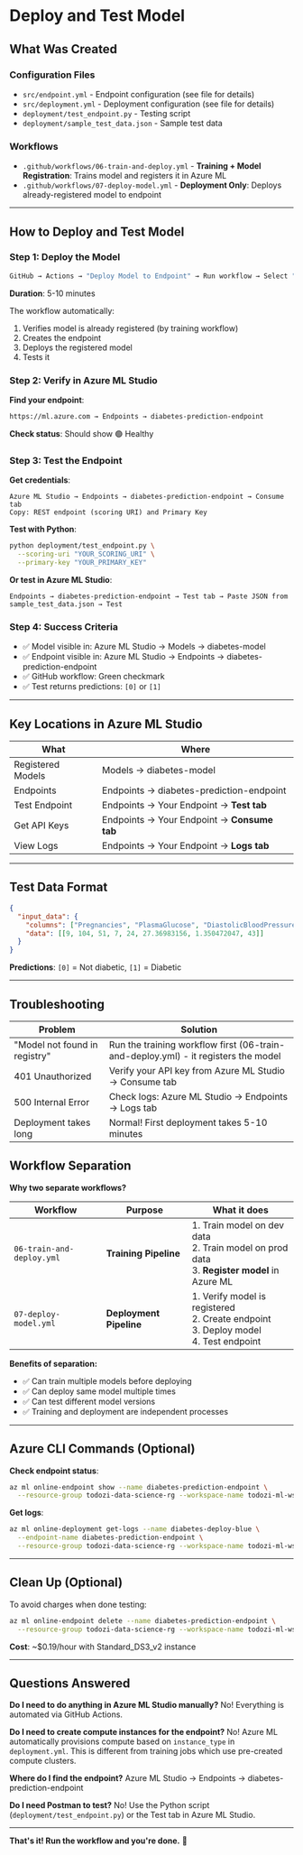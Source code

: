 # Deploy and Test Model

## What Was Created

### Configuration Files
- `src/endpoint.yml` - Endpoint configuration (see file for details)
- `src/deployment.yml` - Deployment configuration (see file for details)
- `deployment/test_endpoint.py` - Testing script
- `deployment/sample_test_data.json` - Sample test data

### Workflows
- `.github/workflows/06-train-and-deploy.yml` - **Training + Model Registration**: Trains model and registers it in Azure ML
- `.github/workflows/07-deploy-model.yml` - **Deployment Only**: Deploys already-registered model to endpoint

---

## How to Deploy and Test Model

### Step 1: Deploy the Model

```bash
GitHub → Actions → "Deploy Model to Endpoint" → Run workflow → Select "production" → Run
```

**Duration**: 5-10 minutes

The workflow automatically:
1. Verifies model is already registered (by training workflow)
2. Creates the endpoint
3. Deploys the registered model
4. Tests it

### Step 2: Verify in Azure ML Studio

**Find your endpoint**:
```
https://ml.azure.com → Endpoints → diabetes-prediction-endpoint
```

**Check status**: Should show 🟢 Healthy

### Step 3: Test the Endpoint

**Get credentials**:
```
Azure ML Studio → Endpoints → diabetes-prediction-endpoint → Consume tab
Copy: REST endpoint (scoring URI) and Primary Key
```

**Test with Python**:
```bash
python deployment/test_endpoint.py \
  --scoring-uri "YOUR_SCORING_URI" \
  --primary-key "YOUR_PRIMARY_KEY"
```

**Or test in Azure ML Studio**:
```
Endpoints → diabetes-prediction-endpoint → Test tab → Paste JSON from sample_test_data.json → Test
```

### Step 4: Success Criteria

- ✅ Model visible in: Azure ML Studio → Models → diabetes-model
- ✅ Endpoint visible in: Azure ML Studio → Endpoints → diabetes-prediction-endpoint
- ✅ GitHub workflow: Green checkmark
- ✅ Test returns predictions: `[0]` or `[1]`

---

## Key Locations in Azure ML Studio

| What | Where |
|------|-------|
| Registered Models | Models → diabetes-model |
| Endpoints | Endpoints → diabetes-prediction-endpoint |
| Test Endpoint | Endpoints → Your Endpoint → **Test tab** |
| Get API Keys | Endpoints → Your Endpoint → **Consume tab** |
| View Logs | Endpoints → Your Endpoint → **Logs tab** |

---

## Test Data Format

```json
{
  "input_data": {
    "columns": ["Pregnancies", "PlasmaGlucose", "DiastolicBloodPressure", "TricepsThickness", "SerumInsulin", "BMI", "DiabetesPedigree", "Age"],
    "data": [[9, 104, 51, 7, 24, 27.36983156, 1.350472047, 43]]
  }
}
```

**Predictions**: `[0]` = Not diabetic, `[1]` = Diabetic

---

## Troubleshooting

| Problem | Solution |
|---------|----------|
| "Model not found in registry" | Run the training workflow first (06-train-and-deploy.yml) - it registers the model |
| 401 Unauthorized | Verify your API key from Azure ML Studio → Consume tab |
| 500 Internal Error | Check logs: Azure ML Studio → Endpoints → Logs tab |
| Deployment takes long | Normal! First deployment takes 5-10 minutes |

## Workflow Separation

**Why two separate workflows?**

| Workflow | Purpose | What it does |
|----------|---------|--------------|
| `06-train-and-deploy.yml` | **Training Pipeline** | 1. Train model on dev data<br/>2. Train model on prod data<br/>3. **Register model** in Azure ML |
| `07-deploy-model.yml` | **Deployment Pipeline** | 1. Verify model is registered<br/>2. Create endpoint<br/>3. Deploy model<br/>4. Test endpoint |

**Benefits of separation:**
- ✅ Can train multiple models before deploying
- ✅ Can deploy same model multiple times
- ✅ Can test different model versions
- ✅ Training and deployment are independent processes

---

## Azure CLI Commands (Optional)

**Check endpoint status**:
```bash
az ml online-endpoint show --name diabetes-prediction-endpoint \
  --resource-group todozi-data-science-rg --workspace-name todozi-ml-ws
```

**Get logs**:
```bash
az ml online-deployment get-logs --name diabetes-deploy-blue \
  --endpoint-name diabetes-prediction-endpoint \
  --resource-group todozi-data-science-rg --workspace-name todozi-ml-ws
```

---

## Clean Up (Optional)

To avoid charges when done testing:
```bash
az ml online-endpoint delete --name diabetes-prediction-endpoint \
  --resource-group todozi-data-science-rg --workspace-name todozi-ml-ws --yes
```

**Cost**: ~$0.19/hour with Standard_DS3_v2 instance

---

## Questions Answered

**Do I need to do anything in Azure ML Studio manually?**
No! Everything is automated via GitHub Actions.

**Do I need to create compute instances for the endpoint?**
No! Azure ML automatically provisions compute based on `instance_type` in `deployment.yml`. This is different from training jobs which use pre-created compute clusters.

**Where do I find the endpoint?**
Azure ML Studio → Endpoints → diabetes-prediction-endpoint

**Do I need Postman to test?**
No! Use the Python script (`deployment/test_endpoint.py`) or the Test tab in Azure ML Studio.

---

**That's it! Run the workflow and you're done.** 🚀

